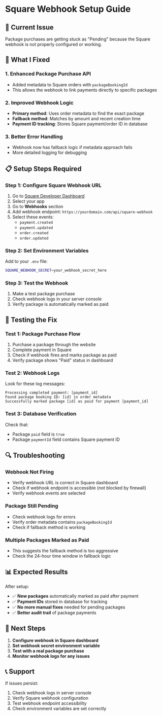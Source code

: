 # Square Webhook Setup Guide

## 🚨 **Current Issue**
Package purchases are getting stuck as "Pending" because the Square webhook is not properly configured or working.

## 🔧 **What I Fixed**

### 1. **Enhanced Package Purchase API**
- Added metadata to Square orders with `packageBookingId`
- This allows the webhook to link payments directly to specific packages

### 2. **Improved Webhook Logic**
- **Primary method**: Uses order metadata to find the exact package
- **Fallback method**: Matches by amount and recent creation time
- **Payment ID tracking**: Stores Square payment/order ID in database

### 3. **Better Error Handling**
- Webhook now has fallback logic if metadata approach fails
- More detailed logging for debugging

## 📋 **Setup Steps Required**

### **Step 1: Configure Square Webhook URL**
1. Go to [Square Developer Dashboard](https://developer.squareup.com/apps)
2. Select your app
3. Go to **Webhooks** section
4. Add webhook endpoint: `https://yourdomain.com/api/square-webhook`
5. Select these events:
   - `payment.created`
   - `payment.updated` 
   - `order.created`
   - `order.updated`

### **Step 2: Set Environment Variables**
Add to your `.env` file:
```bash
SQUARE_WEBHOOK_SECRET=your_webhook_secret_here
```

### **Step 3: Test the Webhook**
1. Make a test package purchase
2. Check webhook logs in your server console
3. Verify package is automatically marked as paid

## 🧪 **Testing the Fix**

### **Test 1: Package Purchase Flow**
1. Purchase a package through the website
2. Complete payment in Square
3. Check if webhook fires and marks package as paid
4. Verify package shows "Paid" status in dashboard

### **Test 2: Webhook Logs**
Look for these log messages:
```
Processing completed payment: [payment_id]
Found package booking ID: [id] in order metadata
Successfully marked package [id] as paid for payment [payment_id]
```

### **Test 3: Database Verification**
Check that:
- Package `paid` field is `true`
- Package `paymentId` field contains Square payment ID

## 🔍 **Troubleshooting**

### **Webhook Not Firing**
- Verify webhook URL is correct in Square dashboard
- Check if webhook endpoint is accessible (not blocked by firewall)
- Verify webhook events are selected

### **Package Still Pending**
- Check webhook logs for errors
- Verify order metadata contains `packageBookingId`
- Check if fallback method is working

### **Multiple Packages Marked as Paid**
- This suggests the fallback method is too aggressive
- Check the 24-hour time window in fallback logic

## 📊 **Expected Results**

After setup:
- ✅ **New packages** automatically marked as paid after payment
- ✅ **Payment IDs** stored in database for tracking
- ✅ **No more manual fixes** needed for pending packages
- ✅ **Better audit trail** of package payments

## 🚀 **Next Steps**

1. **Configure webhook in Square dashboard**
2. **Set webhook secret environment variable**
3. **Test with a real package purchase**
4. **Monitor webhook logs for any issues**

## 📞 **Support**

If issues persist:
1. Check webhook logs in server console
2. Verify Square webhook configuration
3. Test webhook endpoint accessibility
4. Check environment variables are set correctly 